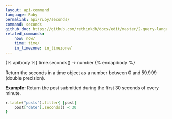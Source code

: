 ```yaml
---
layout: api-command 
language: Ruby
permalink: api/ruby/seconds/
command: seconds 
github_doc: https://github.com/rethinkdb/docs/edit/master/2-query-language/api/ruby/dates-and-times/seconds.md
related_commands:
    now: now/
    time: time/
    in_timezone: in_timezone/
---
```


{% apibody %}
time.seconds() → number
{% endapibody %}

Return the seconds in a time object as a number between 0 and 59.999 (double precision).

__Example:__ Return the post submitted during the first 30 seconds of every minute.

```rb
r.table("posts").filter{ |post|
    post["date"].seconds() < 30
}
```
